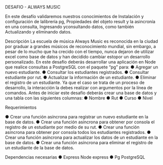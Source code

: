 DESAFIO - ALWAYS MUSIC

En este desafío validaremos nuestros conocimientos de Instalación y configuración de lalibrería pg, Propiedades del objeto result y la asincronía en una consulta, Ingresando yconsultando datos, como también Actualizando y eliminando datos.

Descripción
La escuela de música Always Music es reconocida en la ciudad por graduar a grandes
músicos de reconocimiento mundial, sin embargo, a pesar de lo mucho que ha crecido con el tiempo, nunca dejaron de utilizar excel como base de datos y han decidido cambiar estopor un desarrollo personalizado.
En este desafío deberás desarrollar una aplicación en Node que realice consultas a PostgreSQL con el paquete “pg” para:
● Agregar un nuevo estudiante.
● Consultar los estudiantes registrados.
● Consultar estudiante por rut.
● Actualizar la información de un estudiante.
● Eliminar el registro de un estudiante.
Ya que el caso se trata de un proceso de desarrollo, la interacción la debes realizar con argumentos por la línea de comandos.
Antes de iniciar este desafío deberás crear una base de datos y una tabla con las siguientes columnas:
● Nombre
● Rut
● Curso
● Nivel

Requerimientos

● Crear una función asíncrona para registrar un nuevo estudiante en la base de datos.
● Crear una función asíncrona para obtener por consola el registro de un estudiante por medio de su rut.
● Crear una función asíncrona para obtener por consola todos los estudiantes registrados. 
● Crear una función asíncrona para actualizar los datos de un estudiante en la base de datos.
● Crear una función asíncrona para eliminar el registro de un estudiante de la base de datos. 

Dependencias necesarias
● Express Node express
● Pg PostgreSQL


